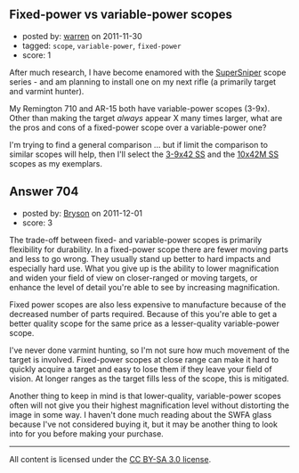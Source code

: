 ## Fixed-power vs variable-power scopes

- posted by: [warren](https://stackexchange.com/users/-1/143-warren) on 2011-11-30
- tagged: `scope`, `variable-power`, `fixed-power`
- score: 1

After much research, I have become enamored with the [SuperSniper][1] scope series - and am planning to install one on my next rifle (a primarily target and varmint hunter).

My Remington 710 and AR-15 both have variable-power scopes (3-9x). Other than making the target *always* appear X many times larger, what are the pros and cons of a fixed-power scope over a variable-power one?

I'm trying to find a general comparison ... but if limit the comparison to similar scopes will help, then I'll select the [3-9x42 SS][2] and the [10x42M SS][3] scopes as my exemplars.


  [1]: http://swfa-ss.com
  [2]: http://swfa.com/SWFA-SS-3-9x42-Tactical-Riflescope-P41044.aspx
  [3]: http://swfa.com/SWFA-SS-10x42-Tactical-Riflescope-P500.aspx


## Answer 704

- posted by: [Bryson](https://stackexchange.com/users/-1/32-bryson) on 2011-12-01
- score: 3

<p>The trade-off between fixed- and variable-power scopes is primarily flexibility for durability. In a fixed-power scope there are fewer moving parts and less to go wrong. They usually stand up better to hard impacts and especially hard use. What you give up is the ability to lower magnification and widen your field of view on closer-ranged or moving targets, or enhance the level of detail you're able to see by increasing magnification.</p>

<p>Fixed power scopes are also less expensive to manufacture because of the decreased number of parts required. Because of this you're able to get a better quality scope for the same price as a lesser-quality variable-power scope. </p>

<p>I've never done varmint hunting, so I'm not sure how much movement of the target is involved. Fixed-power scopes at close range can make it hard to quickly acquire a target and easy to lose them if they leave your field of vision. At longer ranges as the target fills less of the scope, this is mitigated.</p>

<p>Another thing to keep in mind is that lower-quality, variable-power scopes often will not give you their highest magnification level without distorting the image in some way. I haven't done much reading about the SWFA glass because I've not considered buying it, but it may be another thing to look into for you before making your purchase.</p>




---

All content is licensed under the [CC BY-SA 3.0 license](https://creativecommons.org/licenses/by-sa/3.0/).
